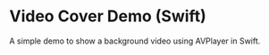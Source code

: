 Video Cover Demo (Swift)
==============

A simple demo to show a background video using AVPlayer in Swift.
